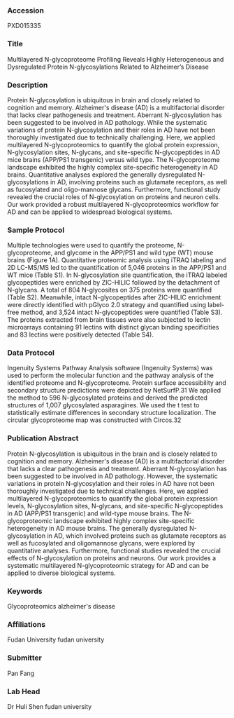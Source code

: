 ### Accession
PXD015335

### Title
Multilayered N-glycoproteome Profiling Reveals Highly Heterogeneous and Dysregulated Protein N-glycosylations Related to Alzheimer’s Disease

### Description
Protein N-glycosylation is ubiquitous in brain and closely related to cognition and memory. Alzheimer's disease (AD) is a multifactorial disorder that lacks clear pathogenesis and treatment. Aberrant N-glycosylation has been suggested to be involved in AD pathology. While the systematic variations of protein N-glycosylation and their roles in AD have not been thoroughly investigated due to technically challenging. Here, we applied multilayered N-glycoproteomics to quantify the global protein expression, N-glycosylation sites, N-glycans, and site-specific N-glycopeptides in AD mice brains (APP/PS1 transgenic) versus wild type. The N-glycoproteome landscape exhibited the highly complex site-specific heterogeneity in AD brains. Quantitative analyses explored the generally dysregulated N-glycosylations in AD, involving proteins such as glutamate receptors, as well as fucosylated and oligo-mannose glycans. Furthermore, functional study revealed the crucial roles of N-glycosylation on proteins and neuron cells. Our work provided a robust multilayered N-glycoproteomics workflow for AD and can be applied to widespread biological systems.

### Sample Protocol
Multiple technologies were used to quantify the proteome, N-glycoproteome, and glycome in the APP/PS1 and wild type (WT) mouse brains (Figure 1A). Quantitative proteomic analysis using iTRAQ labeling and 2D LC-MS/MS led to the quantification of 5,046 proteins in the APP/PS1 and WT mice (Table S1). In N-glycosylation site quantification, the iTRAQ labeled glycopeptides were enriched by ZIC-HILIC followed by the detachment of N-glycans. A total of 804 N-glycosites on 375 proteins were quantified (Table S2). Meanwhile, intact N-glycopeptides after ZIC-HILIC enrichment were directly identified with pGlyco 2.0 strategy and quantified using label-free method, and 3,524 intact N-glycopeptides were quantified (Table S3). The proteins extracted from brain tissues were also subjected to lectin microarrays containing 91 lectins with distinct glycan binding specificities and 83 lectins were positively detected (Table S4).

### Data Protocol
Ingenuity Systems Pathway Analysis software (Ingenuity Systems) was used to perform the molecular function and the pathway analysis of the identified proteome and N-glycoproteome. Protein surface accessibility and secondary structure predictions were depicted by NetSurfP.31 We applied the method to 596 N-glycosylated proteins and derived the predicted structures of 1,007 glycosylated asparagines. We used the t test to statistically estimate differences in secondary structure localization. The circular glycoproteome map was constructed with Circos.32

### Publication Abstract
Protein N-glycosylation is ubiquitous in the brain and is closely related to cognition and memory. Alzheimer's disease (AD) is a multifactorial disorder that lacks a clear pathogenesis and treatment. Aberrant N-glycosylation has been suggested to be involved in AD pathology. However, the systematic variations in protein N-glycosylation and their roles in AD have not been thoroughly investigated due to technical challenges. Here, we applied multilayered N-glycoproteomics to quantify the global protein expression levels, N-glycosylation sites, N-glycans, and site-specific N-glycopeptides in AD (APP/PS1 transgenic) and wild-type mouse brains. The N-glycoproteomic landscape exhibited highly complex site-specific heterogeneity in AD mouse brains. The generally dysregulated N-glycosylation in AD, which involved proteins such as glutamate receptors as well as fucosylated and oligomannose glycans, were explored by quantitative analyses. Furthermore, functional studies revealed the crucial effects of N-glycosylation on proteins and neurons. Our work provides a systematic multilayered N-glycoproteomic strategy for AD and can be applied to diverse biological systems.

### Keywords
Glycoproteomics alzheimer's disease

### Affiliations
Fudan University
fudan university

### Submitter
Pan Fang

### Lab Head
Dr Huli Shen
fudan university


